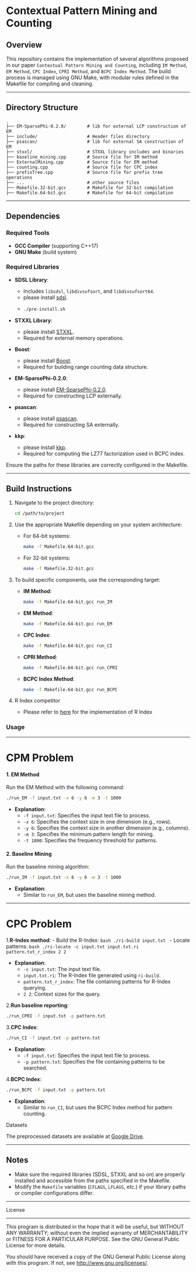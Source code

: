 Contextual Pattern Mining and Counting
============================================================

## **Overview**
This repository contains the implementation of several algorithms proposed in our paper `Contextual Pattern Mining and Counting`, including `IM Method`, `EM Method`, `CPC Index`, `CPRI Method`, and `BCPC Index Method`. The build process is managed using GNU Make, with modular rules defined in the Makefile for compiling and cleaning.

---

## **Directory Structure**
```
.
├── EM-SparsePhi-0.2.0/        # lib for external LCP construction of EM
├── include/                   # Header files directory
├── psascan/                   # lib for external SA construction of EM
├── stxxl/                     # STXXL library includes and binaries
├── baseline_mining.cpp        # Source file for IM method
├── ExternalMining.cpp         # Source file for EM method
├── counting.cpp               # Source file for CPC index
├── prefixTree.cpp             # Source file for prefix tree operations
├── ...                        # other source files
├── Makefile.32-bit.gcc        # Makefile for 32-bit compilation
├── Makefile.64-bit.gcc        # Makefile for 64-bit compilation

```

---

## **Dependencies**
### **Required Tools**
- **GCC Compiler** (supporting C++17)
- **GNU Make** (build system)

### **Required Libraries**
- **SDSL Library**:
    - Includes `libsdsl`, `libdivsufsort`, and `libdivsufsort64`.
    - please install [sdsl](https://github.com/simongog/sdsl-lite/tree/master).
    - ```bash
      ./pre-install.sh
      
- **STXXL Library**:
    - please install [STXXL](https://stxxl.org/tags/1.4.1/install_unix.html). 
    - Required for external memory operations.


- **Boost**:
    - please install [Boost](https://www.boost.org/).
    - Required for building range counting data structure.
  
- **EM-SparsePhi-0.2.0**:
    - please install [EM-SparsePhi-0.2.0](https://www.cs.helsinki.fi/group/pads/pSAscan.html).
    - Required for constructing LCP externally.


- **psascan**:
    - please install [psascan](https://www.cs.helsinki.fi/group/pads/better_em_laca.html).
    - Required for constructing SA externally.


- **kkp**:
    - please install [kkp](https://github.com/akiutoslahti/kkp/tree/main).
    - Required for computing the LZ77 factorization used in BCPC index.


    
Ensure the paths for these libraries are correctly configured in the Makefile.

---

## **Build Instructions**
1. Navigate to the project directory:
   ```bash
   cd /path/to/project
   ```

2. Use the appropriate Makefile depending on your system architecture:
    - For 64-bit systems:
      ```bash
      make -f Makefile.64-bit.gcc
      ```
    - For 32-bit systems:
      ```bash
      make -f Makefile.32-bit.gcc
      ```

3. To build specific components, use the corresponding target:
    - **IM Method**:
      ```bash
      make -f Makefile.64-bit.gcc run_IM
      ```
    - **EM Method**:
      ```bash
      make -f Makefile.64-bit.gcc run_EM
      ```
    - **CPC Index**:
      ```bash
      make -f Makefile.64-bit.gcc run_CI
      ```
    - **CPRI Method**:
      ```bash
      make -f Makefile.64-bit.gcc run_CPRI
      ```
    - **BCPC Index Method**:
      ```bash
      make -f Makefile.64-bit.gcc run_BCPC
      ```

4. R Index competitor
    - Please refer to [here](https://github.com/nicolaprezza/r-index) for the implementation of R Index



### Usage

------
# CPM Problem
#### **1. EM Method**
Run the EM Method with the following command:
```bash
./run_EM -f input.txt -x 6 -y 6 -m 3 -t 1000
```
- **Explanation**:
    - `-f input.txt`: Specifies the input text file to process.
    - `-x 6`: Specifies the context size in one dimension (e.g., rows).
    - `-y 6`: Specifies the context size in another dimension (e.g., columns).
    - `-m 3`: Specifies the minimum pattern length for mining.
    - `-t 1000`: Specifies the frequency threshold for patterns.

#### **2. Baseline Mining**
Run the baseline mining algorithm:
```bash
./run_IM -f input.txt -x 6 -y 6 -m 3 -t 1000
```
- **Explanation**:
    - Similar to `run_EM`, but uses the baseline mining method.
------

# CPC Problem

1.**R-Index method**:
    - Build the R-Index:
      ```bash
      ./ri-build input.txt
      ```
    - Locate patterns:
      ```bash
      ./ri-locate -c input.txt input.txt.ri pattern.txt_r_index 2 2
      ```
- **Explanation**:
    - `-c input.txt`: The input text file.
    - `input.txt.ri`: The R-Index file generated using `ri-build`.
    - `pattern.txt_r_index`: The file containing patterns for R-Index querying.
    - `2 2`: Context sizes for the query.

2.**Run baseline reporting**:
   ```bash
   ./run_CPRI -f input.txt -p pattern.txt
   ```

3.**CPC Index**:
   ```bash
   ./run_CI -f input.txt -p pattern.txt
   ```
- **Explanation**:
    - `-f input.txt`: Specifies the input text file to process.
    - `-p pattern.txt`: Specifies the file containing patterns to be searched.

4.**BCPC Index**:
   ```bash
   ./run_BCPC -f input.txt -p pattern.txt
   ```
- **Explanation**:
    - Similar to `run_CI`, but uses the BCPC Index method for pattern counting.

    

Datasets


The preprocessed datasets are available at [Google Drive]().

------

## **Notes**
- Make sure the required libraries (SDSL, STXXL and so on) are properly installed and accessible from the paths specified in the Makefile.
- Modify the `Makefile` variables (`CFLAGS`, `LFLAGS`, etc.) if your library paths or compiler configurations differ.


------




License

------
This program is distributed in the hope that it will be useful, but WITHOUT ANY WARRANTY; without even the implied warranty of MERCHANTABILITY or FITNESS FOR A PARTICULAR PURPOSE. See the GNU General Public License for more details.

You should have received a copy of the GNU General Public License along with this program. If not, see http://www.gnu.org/licenses/.
